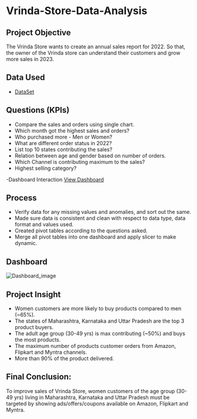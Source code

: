 # Vrinda-Store-Data-Analysis 

## **Project Objective**
The Vrinda Store wants to create an annual sales report for 2022. So that, the owner of the Vrinda store can understand their customers and grow more sales in 2023.

## Data Used
- <a href="https://github.com/naheeda78/Excel-Data-Analysis/blob/main/Viranda%20data%20analysis.xlsx">DataSet<a/>

## **Questions (KPIs)**
- Compare the sales and orders using single chart.
- Which month got the highest sales and orders?
- Who purchased more - Men or Women?
- What are different order status in 2022?
- List top 10 states contributing the sales?
- Relation between age and gender based on number of orders.
- Which Channel is contributing maximum to the sales?
- Highest selling category?

-Dashboard Interaction <a href="https://github.com/naheeda78/Excel-Data-Analysis/blob/main/Dashboard_image.png">View Dashboard<a/>


## **Process**

- Verify data for any missing values and anomalies, and sort out the same.
- Made sure data is consistent and clean with respect to data type, data format and values used.
- Created pivot tables according to the questions asked.
- Merge all pivot tables into one dashboard and apply slicer to make dynamic.

## **Dashboard**

![Dashboard_image](https://github.com/user-attachments/assets/b7880cad-b818-4f0b-a64e-859a80962aaa)


## **Project Insight**

- Women customers are more likely to buy products compared to men (~65%).
- The states of Maharashtra, Karnataka and Uttar Pradesh are the top 3 product buyers.
- The adult age group (30-49 yrs) is max contributing (~50%) and buys the most products.
- The maximum number of products customer orders from Amazon, Flipkart and Myntra channels.
- More than 90% of the product delivered.



## **Final Conclusion:**

To improve sales of Vrinda Store, women customers of the age group (30-49 yrs) living in Maharashtra, Karnataka and Uttar Pradesh must be targeted by showing ads/offers/coupons available on Amazon, Flipkart and Myntra.


